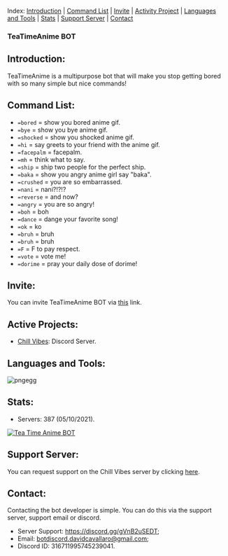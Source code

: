 Index: [Introduction](https://github.com/Chill-Vabes/TeaTimeAnime-BOT#introduction) | [Command List](https://github.com/Chill-Vabes/TeaTimeAnime-BOT#Command-List) | [Invite](https://github.com/Chill-Vabes/TeaTimeAnime-BOT#Invite) | [Activity Project](https://github.com/Chill-Vabes/TeaTimeAnime-BOT#active-projects) | [Languages and Tools](https://github.com/Chill-Vabes/TeaTimeAnime-BOT#languages-and-tools) |  [Stats](https://github.com/Chill-Vabes/TeaTimeAnime-BOT#stats) | [Support Server](https://github.com/Chill-Vabes/TeaTimeAnime-BOT#support-server) | [Contact](https://github.com/Chill-Vabes/TeaTimeAnime-BOT#contact)

### TeaTimeAnime BOT

<h2 align="left">Introduction:</h2>

TeaTimeAnime is a multipurpose bot that will make you stop getting bored with so many simple but nice commands!

<h2 align="left">Command List:</h2>

- `=bored` = show you bored anime gif.
- `=bye` = show you bye anime gif.
- `=shocked` = show you shocked anime gif.
- `=hi` = say greets to your friend with the anime gif.
- `=facepalm` = facepalm.
- `=mh` = think what to say.
- `=ship` = ship two people for the perfect ship.
- `=baka` = show you angry anime girl say "baka".
- `=crushed` = you are so embarrassed.
- `=nani` = nani?!?!?
- `=reverse` = and now?
- `=angry`  = you are so angry!
- `=boh` = boh
- `=dance` = dange your favorite song!
- `=ok` = ko
- `=bruh` = bruh
- `=bruh` = bruh
- `=F` = F to pay respect.
- `=vote` = vote me!
- `=dorime` = pray your daily dose of dorime!

<h2 align="left">Invite:</h2>

You can invite TeaTimeAnime BOT via [this](https://discord.com/oauth2/authorize?client_id=715708694855417896&scope=bot%20applications.commands&permissions=2147483647) link.

<h2 align="left">Active Projects:</h2>

- [Chill Vibes](https://discord.gg/jZwbbdQVFr): Discord Server.

<h2 align="left">Languages and Tools:</h2>

![pngegg](https://user-images.githubusercontent.com/68825684/122969365-d8233400-d38c-11eb-97b2-f291b5e76619.png)

<h2 align="left">Stats:</h2>

- Servers: 387 (05/10/2021).

<a href="https://top.gg/bot/715708694855417896">
  <img src="https://top.gg/api/widget/715708694855417896.svg" alt="Tea Time Anime BOT" />
  </a>

<h2 align="left">Support Server:</h2>

You can request support on the Chill Vibes server by clicking [here](https://discord.gg/gVnB2uSEDT).

<h2 align="left">Contact:</h2>

Contacting the bot developer is simple. You can do this via the support server, support email or discord.
- Server Support: https://discord.gg/gVnB2uSEDT;
- Email: botdiscord.davidcavallaro@gmail.com;
- Discord ID: 316711995745239041.
